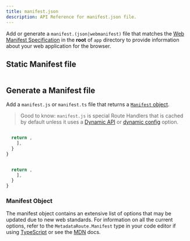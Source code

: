 ```yaml
---
title: manifest.json
description: API Reference for manifest.json file.
---
```


Add or generate a `manifest.(json|webmanifest)` file that matches the [Web Manifest Specification](https://developer.mozilla.org/docs/Web/Manifest) in the **root** of `app` directory to provide information about your web application for the browser.

## Static Manifest file

```json filename="app/manifest.json | app/manifest.webmanifest"

```

## Generate a Manifest file

Add a `manifest.js` or `manifest.ts` file that returns a [`Manifest` object](#manifest-object).

> Good to know: `manifest.js` is special Route Handlers that is cached by default unless it uses a [Dynamic API](/docs/app/guides/caching#dynamic-apis) or [dynamic config](/docs/app/guides/caching#segment-config-options) option.

```ts filename="app/manifest.ts" switcher

  return ,
    ],
  }
}
```

```js filename="app/manifest.js" switcher

  return ,
    ],
  }
}
```

### Manifest Object

The manifest object contains an extensive list of options that may be updated due to new web standards. For information on all the current options, refer to the `MetadataRoute.Manifest` type in your code editor if using [TypeScript](/docs/app/api-reference/config/typescript#ide-plugin) or see the [MDN](https://developer.mozilla.org/docs/Web/Manifest) docs.